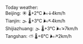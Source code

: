 Today weather:  
Beijing: ☀️ 🌡️+2°C 🌬️↓4km/h  
Tianjin: 🌫  🌡️+3°C 🌬️↖4km/h  
Shijiazhuang: 🌫  🌡️+3°C 🌬️↘7km/h  
Tangshan: ⛅️  🌡️+6°C 🌬️↗2km/h  

